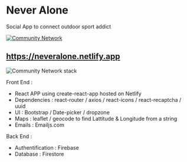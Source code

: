 # Never Alone

Social App to connect outdoor sport addict

<a href="https://neveralone.netlify.app"><img src="https://res.cloudinary.com/dokbrxcp2/image/upload/v1647001324/images/neveralone_copie_t6usfv.png" alt="Community Network"/></a>

## https://neveralone.netlify.app

<img src="https://res.cloudinary.com/dokbrxcp2/image/upload/v1647005684/images/neveralone_copie_2_mlevtt.png" alt="Community Network stack"/>

Front End :

- React APP using create-react-app hosted on Netlify
- Dependencies : react-router / axios / react-icons / react-recaptcha / uuid
- UI : Bootstrap / Date-picker / dropzone
- Maps : leaflet / geocode to find Lattitude & Longitude from a string
- Emails : Emailjs.com

Back End :

- Authentification : Firebase
- Database : Firestore

